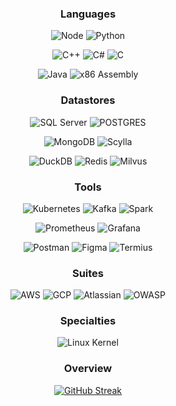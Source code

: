 <div align="center">

 

 ### Languages 
 
 ![Node](https://img.shields.io/badge/%E2%80%8E-Node.JS-8957e5?style=for-the-badge&logo=nodedotjs&logoColor=)
 ![Python](https://img.shields.io/badge/%E2%80%8E-Python-8957e5?style=for-the-badge&logo=Python&logoColor=)
 
 ![C++](https://img.shields.io/badge/%E2%80%8E-C++-8957e5?style=for-the-badge&logo=cplusplus&logoColor=)
 ![C#](https://img.shields.io/badge/%E2%80%8E-C%23-8957e5?style=for-the-badge&logo=csharp&logoColor=)
 ![C](https://img.shields.io/badge/%E2%80%8E-C-8957e5?style=for-the-badge&logo=C&logoColor=)
 
 ![Java](https://img.shields.io/badge/%E2%80%8E-Java-8957e5?style=for-the-badge&logo=Oracle&logoColor=)
 ![x86 Assembly](https://img.shields.io/badge/%E2%80%8E-Assembly-8957e5?style=for-the-badge&logo=assemblyscript&logoColor=)
 
 
  ### Datastores
 ![SQL Server](https://img.shields.io/badge/%E2%80%8E-SQL-1755ad?style=for-the-badge&logo=microsoftsqlserver&logoColor=)
 ![POSTGRES](https://img.shields.io/badge/%E2%80%8E-POSTGRES-1755ad?style=for-the-badge&logo=postgresql&logoColor=f5f5f5)
 
 ![MongoDB](https://img.shields.io/badge/%E2%80%8E-Mongo-1755ad?style=for-the-badge&logo=MongoDB&logoColor=)
 ![Scylla](https://img.shields.io/badge/%E2%80%8E-Scylla-1755ad?style=for-the-badge&logo=scylladb&logoColor=f5f5f5)
 
 ![DuckDB](https://img.shields.io/badge/%E2%80%8E-DuckDb-1755ad?style=for-the-badge&logo=duckdb&logoColor=)
 ![Redis](https://img.shields.io/badge/%E2%80%8E-Redis-1755ad?style=for-the-badge&logo=redis&logoColor=)
 ![Milvus](https://img.shields.io/badge/%E2%80%8E-Milvus-1755ad?style=for-the-badge&logo=milvus&logoColor=)


  ### Tools
 ![Kubernetes](https://img.shields.io/badge/%E2%80%8E-Kubernetes-25abba?style=for-the-badge&logo=kubernetes&logoColor=)
 ![Kafka](https://img.shields.io/badge/%E2%80%8E-Kafka-25abba?style=for-the-badge&logo=apachekafka&logoColor=)
 ![Spark](https://img.shields.io/badge/%E2%80%8E-Spark-25abba?style=for-the-badge&logo=apachespark&logoColor=)
 
 ![Prometheus](https://img.shields.io/badge/%E2%80%8E-prometheus-25abba?style=for-the-badge&logo=prometheus&logoColor=)
 ![Grafana](https://img.shields.io/badge/%E2%80%8E-grafana-25abba?style=for-the-badge&logo=grafana&logoColor=)
 
 ![Postman](https://img.shields.io/badge/%E2%80%8E-postman-25abba?style=for-the-badge&logo=postman&logoColor=)
 ![Figma](https://img.shields.io/badge/%E2%80%8E-Figma-25abba?style=for-the-badge&logo=figma&logoColor=)
 ![Termius](https://img.shields.io/badge/%E2%80%8E-Termius-25abba?style=for-the-badge&logo=termius&logoColor=)

 
  ### Suites
 ![AWS](https://img.shields.io/badge/%E2%80%8E-AWS-32a85a?style=for-the-badge&logo=amazonaws&logoColor=)
 ![GCP](https://img.shields.io/badge/%E2%80%8E-GCP-32a85a?style=for-the-badge&logo=googlecloud&logoColor=)
 ![Atlassian](https://img.shields.io/badge/%E2%80%8E-Atlassian-32a85a?style=for-the-badge&logo=atlassian)
 ![OWASP](https://img.shields.io/badge/%E2%80%8E-OWASP-32a85a?style=for-the-badge&logo=OWASP&logoColor=)
 
 ### Specialties
 ![Linux Kernel](https://img.shields.io/badge/%E2%80%8E-Linux-cfa827?style=for-the-badge&logo=linux)

 ### Overview
 [![GitHub Streak](https://github-readme-streak-stats.herokuapp.com/?user=agahEbrahimi&theme=tokyonight&hide_border=false&exclude_days=Sun%2CSat&excludeDaysLabel=EB545400)]()

</div>


